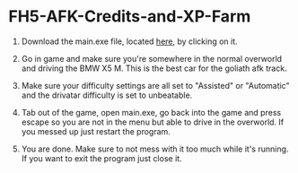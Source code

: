 # FH5-AFK-Credits-and-XP-Farm

1. Download the main.exe file, located [here](https://github.com/KeksEntzug/FH5-AFK-Credits-and-XP-Farm/releases), by clicking on it.

2. Go in game and make sure you're somewhere in the normal overworld and driving the BMW X5 M. This is the best car for the goliath afk track.

3. Make sure your difficulty settings are all set to "Assisted" or "Automatic" and the drivatar difficulty is set to unbeatable.

4. Tab out of the game, open main.exe, go back into the game and press escape so you are not in the menu but able to drive in the overworld. If you messed up just restart the program.

5. You are done. Make sure to not mess with it too much while it's running. If you want to exit the program just close it.
